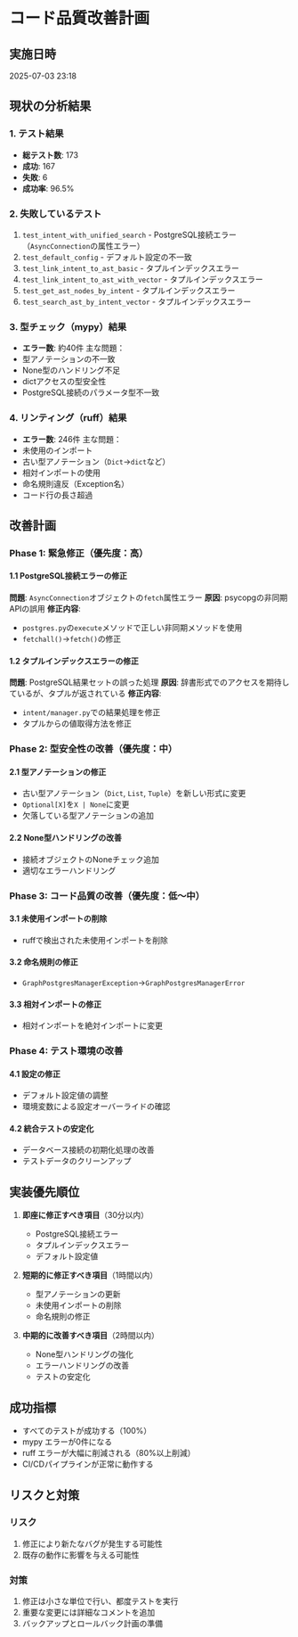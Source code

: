 # コード品質改善計画

## 実施日時
2025-07-03 23:18

## 現状の分析結果

### 1. テスト結果
- **総テスト数**: 173
- **成功**: 167
- **失敗**: 6
- **成功率**: 96.5%

### 2. 失敗しているテスト
1. `test_intent_with_unified_search` - PostgreSQL接続エラー（`AsyncConnection`の属性エラー）
2. `test_default_config` - デフォルト設定の不一致
3. `test_link_intent_to_ast_basic` - タプルインデックスエラー
4. `test_link_intent_to_ast_with_vector` - タプルインデックスエラー
5. `test_get_ast_nodes_by_intent` - タプルインデックスエラー
6. `test_search_ast_by_intent_vector` - タプルインデックスエラー

### 3. 型チェック（mypy）結果
- **エラー数**: 約40件
主な問題：
- 型アノテーションの不一致
- None型のハンドリング不足
- dictアクセスの型安全性
- PostgreSQL接続のパラメータ型不一致

### 4. リンティング（ruff）結果
- **エラー数**: 246件
主な問題：
- 未使用のインポート
- 古い型アノテーション（`Dict`→`dict`など）
- 相対インポートの使用
- 命名規則違反（Exception名）
- コード行の長さ超過

## 改善計画

### Phase 1: 緊急修正（優先度：高）

#### 1.1 PostgreSQL接続エラーの修正
**問題**: `AsyncConnection`オブジェクトの`fetch`属性エラー
**原因**: psycopgの非同期APIの誤用
**修正内容**:
- `postgres.py`の`execute`メソッドで正しい非同期メソッドを使用
- `fetchall()`→`fetch()`の修正

#### 1.2 タプルインデックスエラーの修正
**問題**: PostgreSQL結果セットの誤った処理
**原因**: 辞書形式でのアクセスを期待しているが、タプルが返されている
**修正内容**:
- `intent/manager.py`での結果処理を修正
- タプルからの値取得方法を修正

### Phase 2: 型安全性の改善（優先度：中）

#### 2.1 型アノテーションの修正
- 古い型アノテーション（`Dict`, `List`, `Tuple`）を新しい形式に変更
- `Optional[X]`を`X | None`に変更
- 欠落している型アノテーションの追加

#### 2.2 None型ハンドリングの改善
- 接続オブジェクトのNoneチェック追加
- 適切なエラーハンドリング

### Phase 3: コード品質の改善（優先度：低〜中）

#### 3.1 未使用インポートの削除
- ruffで検出された未使用インポートを削除

#### 3.2 命名規則の修正
- `GraphPostgresManagerException`→`GraphPostgresManagerError`

#### 3.3 相対インポートの修正
- 相対インポートを絶対インポートに変更

### Phase 4: テスト環境の改善

#### 4.1 設定の修正
- デフォルト設定値の調整
- 環境変数による設定オーバーライドの確認

#### 4.2 統合テストの安定化
- データベース接続の初期化処理の改善
- テストデータのクリーンアップ

## 実装優先順位

1. **即座に修正すべき項目**（30分以内）
   - PostgreSQL接続エラー
   - タプルインデックスエラー
   - デフォルト設定値

2. **短期的に修正すべき項目**（1時間以内）
   - 型アノテーションの更新
   - 未使用インポートの削除
   - 命名規則の修正

3. **中期的に改善すべき項目**（2時間以内）
   - None型ハンドリングの強化
   - エラーハンドリングの改善
   - テストの安定化

## 成功指標

- すべてのテストが成功する（100%）
- mypy エラーが0件になる
- ruff エラーが大幅に削減される（80%以上削減）
- CI/CDパイプラインが正常に動作する

## リスクと対策

### リスク
1. 修正により新たなバグが発生する可能性
2. 既存の動作に影響を与える可能性

### 対策
1. 修正は小さな単位で行い、都度テストを実行
2. 重要な変更には詳細なコメントを追加
3. バックアップとロールバック計画の準備